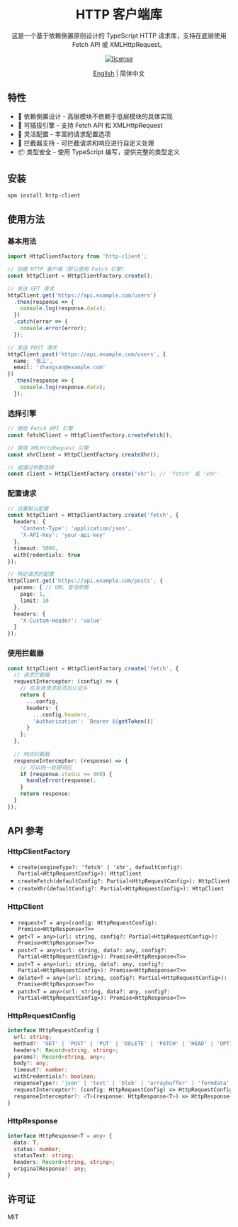 <div align="center">
  <h1>HTTP 客户端库</h1>
</div>

<div align="center">

这是一个基于依赖倒置原则设计的 TypeScript HTTP 请求库，支持在底层使用 Fetch API 或 XMLHttpRequest。

[![license](https://img.shields.io/badge/license-MIT-blue.svg)](https://github.com/arco-design/arco-design/blob/main/LICENSE)

</div>

<div align="center">

[English](./README.md) | 简体中文

</div>
 

## 特性

- 🔄 依赖倒置设计 - 高层模块不依赖于低层模块的具体实现
- 🔌 可插拔引擎 - 支持 Fetch API 和 XMLHttpRequest
- 🔧 灵活配置 - 丰富的请求配置选项
- 🔗 拦截器支持 - 可拦截请求和响应进行自定义处理
- 📦 类型安全 - 使用 TypeScript 编写，提供完整的类型定义

## 安装

```bash
npm install http-client
```

## 使用方法

### 基本用法

```typescript
import HttpClientFactory from 'http-client';

// 创建 HTTP 客户端（默认使用 Fetch 引擎）
const httpClient = HttpClientFactory.create();

// 发送 GET 请求
httpClient.get('https://api.example.com/users')
  .then(response => {
    console.log(response.data);
  })
  .catch(error => {
    console.error(error);
  });

// 发送 POST 请求
httpClient.post('https://api.example.com/users', {
  name: '张三',
  email: 'zhangsan@example.com'
})
  .then(response => {
    console.log(response.data);
  });
```

### 选择引擎

```typescript
// 使用 Fetch API 引擎
const fetchClient = HttpClientFactory.createFetch();

// 使用 XMLHttpRequest 引擎
const xhrClient = HttpClientFactory.createXhr();

// 或通过参数选择
const client = HttpClientFactory.create('xhr'); // 'fetch' 或 'xhr'
```

### 配置请求

```typescript
// 设置默认配置
const httpClient = HttpClientFactory.create('fetch', {
  headers: {
    'Content-Type': 'application/json',
    'X-API-Key': 'your-api-key'
  },
  timeout: 5000,
  withCredentials: true
});

// 特定请求的配置
httpClient.get('https://api.example.com/posts', {
  params: { // URL 查询参数
    page: 1,
    limit: 10
  },
  headers: {
    'X-Custom-Header': 'value'
  }
});
```

### 使用拦截器

```typescript
const httpClient = HttpClientFactory.create('fetch', {
  // 请求拦截器
  requestInterceptor: (config) => {
    // 在发送请求前添加认证头
    return {
      ...config,
      headers: {
        ...config.headers,
        'Authorization': `Bearer ${getToken()}`
      }
    };
  },
  
  // 响应拦截器
  responseInterceptor: (response) => {
    // 可以统一处理响应
    if (response.status >= 400) {
      handleError(response);
    }
    return response;
  }
});
```

## API 参考

### HttpClientFactory

- `create(engineType?: 'fetch' | 'xhr', defaultConfig?: Partial<HttpRequestConfig>): HttpClient`
- `createFetch(defaultConfig?: Partial<HttpRequestConfig>): HttpClient`
- `createXhr(defaultConfig?: Partial<HttpRequestConfig>): HttpClient`

### HttpClient

- `request<T = any>(config: HttpRequestConfig): Promise<HttpResponse<T>>`
- `get<T = any>(url: string, config?: Partial<HttpRequestConfig>): Promise<HttpResponse<T>>`
- `post<T = any>(url: string, data?: any, config?: Partial<HttpRequestConfig>): Promise<HttpResponse<T>>`
- `put<T = any>(url: string, data?: any, config?: Partial<HttpRequestConfig>): Promise<HttpResponse<T>>`
- `delete<T = any>(url: string, config?: Partial<HttpRequestConfig>): Promise<HttpResponse<T>>`
- `patch<T = any>(url: string, data?: any, config?: Partial<HttpRequestConfig>): Promise<HttpResponse<T>>`

### HttpRequestConfig

```typescript
interface HttpRequestConfig {
  url: string;
  method?: 'GET' | 'POST' | 'PUT' | 'DELETE' | 'PATCH' | 'HEAD' | 'OPTIONS';
  headers?: Record<string, string>;
  params?: Record<string, any>;
  body?: any;
  timeout?: number;
  withCredentials?: boolean;
  responseType?: 'json' | 'text' | 'blob' | 'arraybuffer' | 'formdata';
  requestInterceptor?: (config: HttpRequestConfig) => HttpRequestConfig;
  responseInterceptor?: <T>(response: HttpResponse<T>) => HttpResponse<T>;
}
```

### HttpResponse

```typescript
interface HttpResponse<T = any> {
  data: T;
  status: number;
  statusText: string;
  headers: Record<string, string>;
  originalResponse?: any;
}
```

## 许可证

MIT

